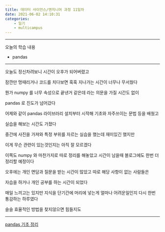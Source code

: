 ```yaml
---
title: 데이터 사이언스/엔지니어 과정 11일차
date: 2021-06-02 14:10:31
categories:
    - 일기
    - multicampus
---
```


___
오늘의 학습 내용
- pandas
___
오늘도 정신차려보니 시간이 오후가 되어버렸고  

잠깐만 멍때리거나 코드를 치다보면 훅훅 지나가는 시간이 너무나 무서웠다  

뭔가 numpy 를 너무 속성으로 끝낸거 같은데 라는 의문을 가질 시간도 없이  

pandas 로 진도가 넘어갔다  

어제와 같이 pandas 라이브러리 설치부터 시작해 기초와 자주쓰이는 문법 등을 배웠고  

실습을 해보는 시간도 가졌다  

중간에 사진을 가져와 특정 부위를 자르는 실습을 했는데 재미있긴 했지만  

이게 무슨 관련이 있는것인지는 아직 잘 모르겠다  

이쪽도 numpy 와 마찬가지로 따로 정리를 해놓았고 시간이 남을때 블로그에도 한번 더 정리할 예정이다  

오후에는 개인 면담과 질문을 받는 시간이 많았고 따로 해당 사항이 없는 사람들은  

자습을 하거나 개인 공부를 하는 시간이 되었다     

매일 느끼고는 있지만 지식을 단기간에 머리에 넣는게 얼마나 어려운일인지 다시 한번 통감하는 하루였다  

슬슬 효율적인 방법을 찾지않으면 힘들지도  
___
[pandas 기초 정리](https://github.com/ouguro3/Study/tree/main/for_data_analysis/Pandas)